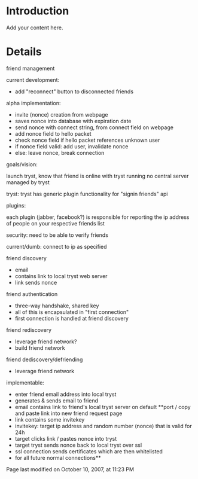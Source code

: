 # Introduction #

Add your content here.

# Details #

friend management

current development:

  * add "reconnect" button to disconnected friends

alpha implementation:

  * invite (nonce) creation from webpage
  * saves nonce into database with expiration date
  * send nonce with connect string, from connect field on webpage
  * add nonce field to hello packet
  * check nonce field if hello packet references unknown user
  * if nonce field valid: add user, invalidate nonce
  * else: leave nonce, break connection

goals/vision:

launch tryst, know that friend is online with tryst running no central server managed by tryst

tryst: tryst has generic plugin functionality for "signin friends" api

plugins:

each plugin (jabber, facebook?) is responsible for reporting the ip address of people on your respective friends list

security: need to be able to verify friends

current/dumb: connect to ip as specified

friend discovery

  * email
  * contains link to local tryst web server
  * link sends nonce

friend authentication

  * three-way handshake, shared key
  * all of this is encapsulated in "first connection"
  * first connection is handled at friend discovery

friend rediscovery

  * leverage friend network?
  * build friend network

friend dediscovery/defriending

  * leverage friend network

implementable:

  * enter friend email address into local tryst
  * generates & sends email to friend
  * email contains link to friend's local tryst server on default **port / copy and paste link into new friend request page
  * link contains some invitekey
  * invitekey: target ip address and random number (nonce) that is valid for 24h
  * target clicks link / pastes nonce into tryst
  * target tryst sends nonce back to local tryst over ssl
  * ssl connection sends certificates which are then whitelisted
  * for all future normal connections**

Page last modified on October 10, 2007, at 11:23 PM